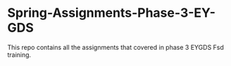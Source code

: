 # Spring-Assignments-Phase-3-EY-GDS
This repo contains all the assignments that covered in phase 3 EYGDS Fsd training.
